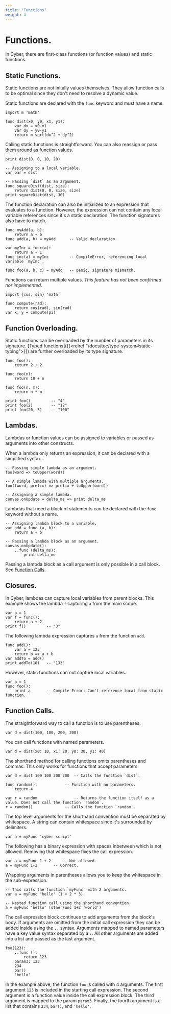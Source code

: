```yaml
---
title: "Functions"
weight: 4
---
```


# Functions.
In Cyber, there are first-class functions (or function values) and static functions.

## Static Functions.
Static functions are not initally values themselves. They allow function calls to be optimal since they don't need to resolve a dynamic value.

Static functions are declared with the `func` keyword and must have a name.
```cy
import m 'math'

func dist(x0, y0, x1, y1):
    var dx = x0-x1
    var dy = y0-y1
    return m.sqrt(dx^2 + dy^2)
```
Calling static functions is straightforward. You can also reassign or pass them around as function values.
```cy
print dist(0, 0, 10, 20)

-- Assigning to a local variable.
var bar = dist

-- Passing `dist` as an argument.
func squareDist(dist, size):
    return dist(0, 0, size, size)
print squareDist(dist, 30)
```

The function declaration can also be initialized to an expression that evaluates to a function. However, the expression can not contain any local variable references since it's a static declaration. The function signatures also have to match.
```cy
func myAdd(a, b):
    return a + b
func add(a, b) = myAdd      -- Valid declaration.

var myInc = func(a):
    return a + 1
func inc(a) = myInc         -- CompileError, referencing local variable `myInc`.

func foo(a, b, c) = myAdd   -- panic, signature mismatch.
```

Functions can return multiple values. *This feature has not been confirmed nor implemented.*
```cy
import {cos, sin} 'math'

func compute(rad):
    return cos(rad), sin(rad)
var x, y = compute(pi)
```

## Function Overloading.
Static functions can be overloaded by the number of parameters in its signature. [Typed functions]({{<relref "/docs/toc/type-system#static-typing">}}) are further overloaded by its type signature. 
```cy
func foo():
    return 2 + 2

func foo(n):
    return 10 + n

func foo(n, m):
    return n * m

print foo()         -- "4"
print foo(2)        -- "12"
print foo(20, 5)    -- "100"
```

## Lambdas.
Lambdas or function values can be assigned to variables or passed as arguments into other constructs.

When a lambda only returns an expression, it can be declared with a simplified syntax.
```cy
-- Passing simple lambda as an argument.
foo(word => toUpper(word))

-- A simple lambda with multiple arguments.
foo((word, prefix) => prefix + toUpper(word))

-- Assigning a simple lambda.
canvas.onUpdate = delta_ms => print delta_ms
```

Lambdas that need a block of statements can be declared with the `func` keyword without a name.
```cy
-- Assigning lambda block to a variable.
var add = func (a, b):
    return a + b

-- Passing a lambda block as an argument.
canvas.onUpdate():
    ..func (delta_ms):
        print delta_ms
```
Passing a lambda block as a call argument is only possible in a call block. See [Function Calls](#function-calls).

## Closures.
In Cyber, lambdas can capture local variables from parent blocks. This example shows the lambda `f` capturing `a` from the main scope.
```cy
var a = 1
var f = func():
    return a + 2
print f()         -- "3"
```

The following lambda expression captures `a` from the function `add`.
```cy
func add():
    var a = 123
    return b => a + b
var addTo = add()
print addTo(10)   -- "133"
```

However, static functions can not capture local variables.
```cy
var a = 1
func foo():
    print a       -- Compile Error: Can't reference local from static function.
```

## Function Calls.
The straightforward way to call a function is to use parentheses.

```cy
var d = dist(100, 100, 200, 200)
```

You can call functions with named parameters.
```cy
var d = dist(x0: 10, x1: 20, y0: 30, y1: 40)
```

The shorthand method for calling functions omits parentheses and commas. This only works for functions that accept parameters:
```cy
var d = dist 100 100 200 200  -- Calls the function `dist`.

func random():            -- Function with no parameters.
    return 4

var r = random                -- Returns the function itself as a value. Does not call the function `random`.
r = random()              -- Calls the function `random`.
```

The top level arguments for the shorthand convention must be separated by whitespace. A string can contain whitespace since it's surrounded by delimiters. 
```cy
var a = myFunc 'cyber script'
```

The following has a binary expression with spaces inbetween which is not allowed. Removing that whitespace fixes the call expression.

```cy
var a = myFunc 1 + 2     -- Not allowed.
a = myFunc 1+2       -- Correct.
```

Wrapping arguments in parentheses allows you to keep the whitespace in the sub-expression.
```cy
-- This calls the function `myFunc` with 2 arguments.
var a = myFunc 'hello' (1 + 2 * 3)

-- Nested function call using the shorthand convention.
a = myFunc 'hello' (otherFunc 1+2 'world')
```

The call expression block continues to add arguments from the block's body. If arguments are omitted from the initial call expression they can be added inside using the `..` syntax. Arguments mapped to named parameters have a key value syntax separated by a `:`. All other arguments are added into a list and passed as the last argument.
```cy
foo(123):
    ..func ():
        return 123
    param3: 123
    234
    bar()
    'hello'
```
In the example above, the function `foo` is called with 4 arguments. The first argument `123` is included in the starting call expression. The second argument is a function value inside the call expression block. The third argument is mapped to the param `param3`. Finally, the fourth argument is a list that contains `234`, `bar()`, and `'hello'`. 